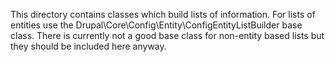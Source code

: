 
This directory contains classes which build lists of information.
For lists of entities use the Drupal\Core\Config\Entity\ConfigEntityListBuilder
base class. There is currently not a good base class for non-entity
based lists but they should be included here anyway.
